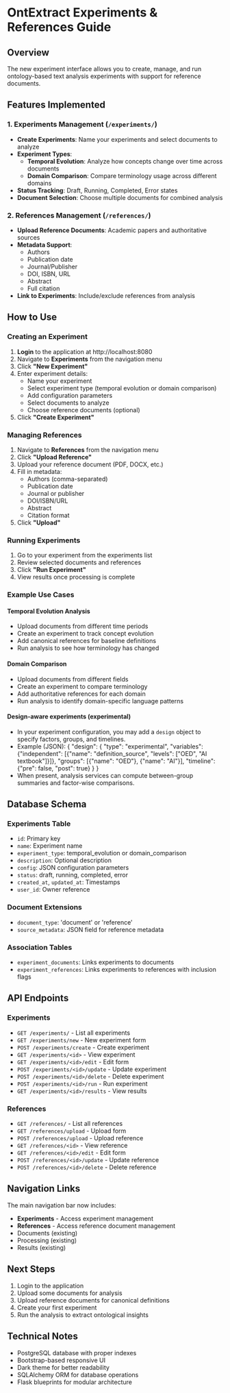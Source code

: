 # OntExtract Experiments & References Guide

## Overview
The new experiment interface allows you to create, manage, and run ontology-based text analysis experiments with support for reference documents.

## Features Implemented

### 1. Experiments Management (`/experiments/`)
- **Create Experiments**: Name your experiments and select documents to analyze
- **Experiment Types**:
  - **Temporal Evolution**: Analyze how concepts change over time across documents
  - **Domain Comparison**: Compare terminology usage across different domains
- **Status Tracking**: Draft, Running, Completed, Error states
- **Document Selection**: Choose multiple documents for combined analysis

### 2. References Management (`/references/`)
- **Upload Reference Documents**: Academic papers and authoritative sources
- **Metadata Support**:
  - Authors
  - Publication date
  - Journal/Publisher
  - DOI, ISBN, URL
  - Abstract
  - Full citation
- **Link to Experiments**: Include/exclude references from analysis

## How to Use

### Creating an Experiment
1. **Login** to the application at http://localhost:8080
2. Navigate to **Experiments** from the navigation menu
3. Click **"New Experiment"**
4. Enter experiment details:
   - Name your experiment
   - Select experiment type (temporal evolution or domain comparison)
   - Add configuration parameters
   - Select documents to analyze
   - Choose reference documents (optional)
5. Click **"Create Experiment"**

### Managing References
1. Navigate to **References** from the navigation menu
2. Click **"Upload Reference"**
3. Upload your reference document (PDF, DOCX, etc.)
4. Fill in metadata:
   - Authors (comma-separated)
   - Publication date
   - Journal or publisher
   - DOI/ISBN/URL
   - Abstract
   - Citation format
5. Click **"Upload"**

### Running Experiments
1. Go to your experiment from the experiments list
2. Review selected documents and references
3. Click **"Run Experiment"**
4. View results once processing is complete

### Example Use Cases

#### Temporal Evolution Analysis
- Upload documents from different time periods
- Create an experiment to track concept evolution
- Add canonical references for baseline definitions
- Run analysis to see how terminology has changed

#### Domain Comparison
- Upload documents from different fields
- Create an experiment to compare terminology
- Add authoritative references for each domain
- Run analysis to identify domain-specific language patterns

#### Design-aware experiments (experimental)
- In your experiment configuration, you may add a `design` object to specify factors, groups, and timelines.
- Example (JSON):
  {
    "design": {
      "type": "experimental",
      "variables": {"independent": [{"name": "definition_source", "levels": ["OED", "AI textbook"]}]},
      "groups": [{"name": "OED"}, {"name": "AI"}],
      "timeline": {"pre": false, "post": true}
    }
  }
- When present, analysis services can compute between-group summaries and factor-wise comparisons.

## Database Schema

### Experiments Table
- `id`: Primary key
- `name`: Experiment name
- `experiment_type`: temporal_evolution or domain_comparison
- `description`: Optional description
- `config`: JSON configuration parameters
- `status`: draft, running, completed, error
- `created_at`, `updated_at`: Timestamps
- `user_id`: Owner reference

### Document Extensions
- `document_type`: 'document' or 'reference'
- `source_metadata`: JSON field for reference metadata

### Association Tables
- `experiment_documents`: Links experiments to documents
- `experiment_references`: Links experiments to references with inclusion flags

## API Endpoints

### Experiments
- `GET /experiments/` - List all experiments
- `GET /experiments/new` - New experiment form
- `POST /experiments/create` - Create experiment
- `GET /experiments/<id>` - View experiment
- `GET /experiments/<id>/edit` - Edit form
- `POST /experiments/<id>/update` - Update experiment
- `POST /experiments/<id>/delete` - Delete experiment
- `POST /experiments/<id>/run` - Run experiment
- `GET /experiments/<id>/results` - View results

### References
- `GET /references/` - List all references
- `GET /references/upload` - Upload form
- `POST /references/upload` - Upload reference
- `GET /references/<id>` - View reference
- `GET /references/<id>/edit` - Edit form
- `POST /references/<id>/update` - Update reference
- `POST /references/<id>/delete` - Delete reference

## Navigation Links
The main navigation bar now includes:
- **Experiments** - Access experiment management
- **References** - Access reference document management
- Documents (existing)
- Processing (existing)
- Results (existing)

## Next Steps
1. Login to the application
2. Upload some documents for analysis
3. Upload reference documents for canonical definitions
4. Create your first experiment
5. Run the analysis to extract ontological insights

## Technical Notes
- PostgreSQL database with proper indexes
- Bootstrap-based responsive UI
- Dark theme for better readability
- SQLAlchemy ORM for database operations
- Flask blueprints for modular architecture
